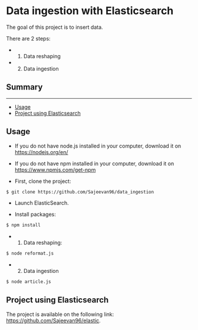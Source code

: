 # Data ingestion with Elasticsearch

The goal of this project is to insert data.

There are 2 steps:
- 1) Data reshaping
- 2) Data ingestion

## Summary
***

* [Usage](#usage)
* [Project using Elasticsearch](#project-using-elasticsearch)

##  Usage

* If you do not have node.js installed in your computer, download it on https://nodejs.org/en/

* If you do not have npm installed in your computer, download it on https://www.npmjs.com/get-npm

* First, clone the project:
```sh
$ git clone https://github.com/Sajeevan96/data_ingestion
``` 

* Launch ElasticSearch.

* Install packages:
```sh
$ npm install
``` 

- 1) Data reshaping:
```sh
$ node reformat.js
``` 

- 2) Data ingestion
```sh
$ node article.js
``` 

##  Project using Elasticsearch

The project is available on the following link: https://github.com/Sajeevan96/elastic.

